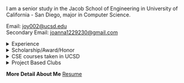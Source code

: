 I am a senior study in the Jacob School of Engineering in University of California - San Diego, major in Computer Science.<br>

Email: <joy002@ucsd.edu>
<br>
Secondary Email: <joanna1229230@gmail.com>

<details><summary>Experience</summary>
<p>

 > Software Development Engineering Intern, Apple<br>
 > Software/Data Science Intern, Matrix Sensor<br>
 > UCSD Security and Cryptography Research Group - Undergraduate Researcher<br>
 > CSE15L: Software Tools and Techniques Laboratory tutor in UCSD Department of Computer Science and Engineering<br>

</p>
</details>

<details><summary>Scholarship/Award/Honor</summary>
<p>

 > Selected and Awarded $2131.5 scholarship by The Rick Ord Scholarship Fund, 2022-2023<br>
 > Selected and Awarded $15,000 scholarship by Apple Scholar Program 2021-2022<br>
 > Inclusion Diversity Excellence Achievement(IDEA) Scholar - Selected as 1 of 40 out of 400 applicants<br>
 > Certificate for presenting in Online Undergraduate Research Symposium<br>
 > Provost Honors<br>

</p>
</details>

<details><summary>CSE courses taken in UCSD</summary>
<p>

 > CSE 8A - Programming in Python<br>
 > CSE 8B - Programming in Java<br>
 > CSE 12 - Data Structure<br>
 > CSE 15L - Software Tools & Technique(Linux)<br>
 > CSE 20 - Discrete Math<br>
 > CSE 21 - Math for Algorithms and Systems<br>
 > CSE 30 - Computer Organization and System Programming<br> 
 > CSE 95 - Tutor Apprentics<br>
 > CSE 100 - Advanced Data Structure<br>
 > CSE 101 - Design and Analysis of Algorithm<br>
 > CSE 105 - Theory of Computation<br>
 > CSE 110 - Software Engineering<br>
 > CSE 120 - Principles of Computer Operating Systems(Currently Taking)<br>
 > CSE 132A - Database System Principles(Currently Taking)<br>
 > CSE 140 - Components and Design Techniques for Digital Systems<br>
 > CSE 140L - Digital Systems Lab<br>
 > CSE 141 - Principles of Computer Architecture<br>
 > CSE 141L - Project in Computer Architecture<br>
 > CSE 152A - Introduction to Computer Vision<br>
 > CSE 199 - Independent Study(Research)<br>

</p>
</details>

<details><summary>Project Based Clubs</summary>
<p>

 > Triton Solar Car Team<br>
 > TritonHacks<br>

</p>
</details>

**More Detail About Me**
[Resume](https://github.com/joanna230/Joanna-Yang/blob/main/myResume.md)
